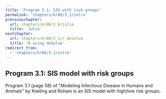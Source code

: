 ```yaml
---
title: 'Program 3.1: SIS with risk groups'
permalink: 'chapters/kr08/3_1/intro'
previouschapter:
  url: chapters/kr08/2_6/julia
  title: 'Julia'
nextchapter:
  url: chapters/kr08/3_1/r_desolve
  title: 'R using deSolve'
redirect_from:
  - 'chapters/kr08/3-1/intro'
---
```


## Program 3.1: SIS model with risk groups

Program 3.1 (page 58) of "Modeling Infectious Disease in Humans and Animals" by Keeling and Rohani is an SIS model with high/low risk groups.
